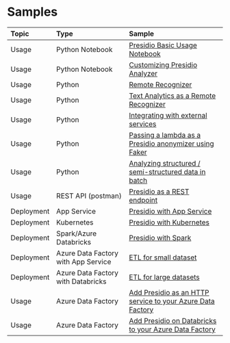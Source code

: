 # Samples

| Topic       | Type                   | Sample                                                                                                                                          |
| :---------- | :--------------------- | :---------------------------------------------------------------------------------------------------------------------------------------------- |
| Usage       | Python Notebook        | [Presidio Basic Usage Notebook](python/presidio_notebook.ipynb)                                                                                 |
| Usage       | Python Notebook        | [Customizing Presidio Analyzer](python/customizing_presidio_analyzer.ipynb)                                                                     |
| Usage       | Python                 | [Remote Recognizer](python/example_remote_recognizer.py)                                                                                        |
| Usage       | Python                 | [Text Analytics as a Remote Recognizer](python/text_analytics/index.md)                                                                         |
| Usage       | Python                 | [Integrating with external services](python/integrating_with_external_services.ipynb)                                                           |
| Usage       | Python                 | [Passing a lambda as a Presidio anonymizer using Faker](python/example_custom_lambda_anonymizer.py)                                             |
| Usage       | Python                 | [Analyzing structured / semi-structured data in batch](python/batch_processing.ipynb)                                				             |
| Usage       | REST API (postman)     | [Presidio as a REST endpoint](docker/index.md)                                                                                                  |
| Deployment  | App Service            | [Presidio with App Service](deployments/app-service/index.md)                                                                                   |
| Deployment  | Kubernetes             | [Presidio with Kubernetes](deployments/k8s/index.md)                                                                                            |
| Deployment  | Spark/Azure Databricks | [Presidio with Spark](deployments/spark/index.md)                                                                                               |
| Deployment  | Azure Data Factory with App Service    | [ETL for small dataset](deployments/data-factory/presidio-data-factory.md#option-1-presidio-as-an-http-rest-endpoint) 			 |
| Deployment  | Azure Data Factory with Databricks   | [ETL for large datasets](deployments/data-factory/presidio-data-factory.md#option-2-presidio-on-azure-databricks)                 |
| Usage  | Azure Data Factory     | [Add Presidio as an HTTP service to your Azure Data Factory](deployments/data-factory/presidio-data-factory-template-gallery-http.md)                |
| Usage  | Azure Data Factory     | [Add Presidio on Databricks to your Azure Data Factory](deployments/data-factory/presidio-data-factory-template-gallery-databricks.md)               |
